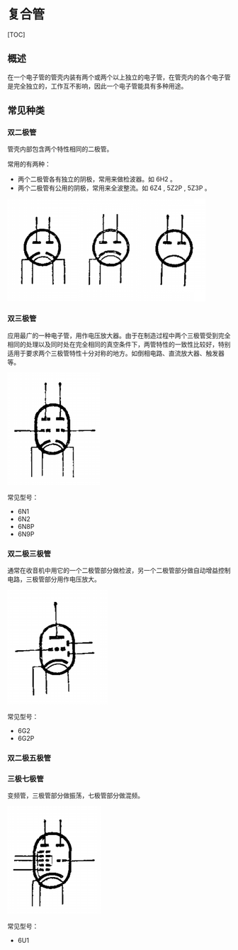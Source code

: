 # 复合管

[TOC]

## 概述

在一个电子管的管壳内装有两个或两个以上独立的电子管，在管壳内的各个电子管是完全独立的，工作互不影响，因此一个电子管能具有多种用途。

## 常见种类

### 双二极管

管壳内部包含两个特性相同的二极管。

常用的有两种：

* 两个二极管各有独立的阴极，常用来做检波器。如 6H2 。
* 两个二极管有公用的阴极，常用来全波整流。如 6Z4 , 5Z2P , 5Z3P 。

 ![](../../Images/image-20230228121315124.png)

### 双三极管

应用最广的一种电子管，用作电压放大器。由于在制造过程中两个三极管受到完全相同的处理以及同时处在完全相同的真空条件下，两管特性的一致性比较好，特别适用于要求两个三极管特性十分对称的地方。如倒相电路、直流放大器、触发器等。

 ![](../../Images/image-20230228122227563.png)

常见型号：

* 6N1
* 6N2
* 6N8P
* 6N9P

### 双二极三极管

通常在收音机中用它的一个二极管部分做检波，另一个二极管部分做自动增益控制电路，三极管部分用作电压放大。

 ![](../../Images/image-20230228122301595.png)

常见型号：

* 6G2
* 6G2P

### 双二极五极管

### 三极七极管

变频管，三极管部分做振荡，七极管部分做混频。

 ![](../../Images/image-20230228122334660.png)

常见型号：

* 6U1